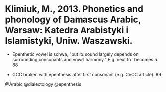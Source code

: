 # Klimiuk, M., 2013. Phonetics and phonology of Damascus Arabic, Warsaw: Katedra Arabistyki i Islamistyki, Uniw. Waszawski.

- Epenthetic vowel is schwa, "but its sound largely depends on surrounding consonants and vowel harmony." E.g. next to *ʿ* becomes *a*. 88

- CCC broken with epenthesis after first consonant (e.g. CeCC article). 89 

@Arabic
@dialectology
@epenthesis
